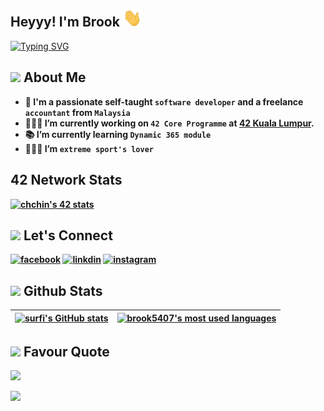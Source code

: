 ## Heyyy! I'm Brook  <img src="https://raw.githubusercontent.com/Surfi89/surfi89/main/img/Hi.gif" width="30px"></h1>

<a href="https://github.com/brook5407?tab=repositories" target="_blank" rel="noopener noreferrer"><img src="https://readme-typing-svg.demolab.com?font=Inknut+Antiqua&weight=800&size=29&duration=4000&pause=1000&color=48DD7F&background=FFFFFF00&vCenter=true&width=500&height=50&lines=Welcome+To+My+GitHub;I'm+cadet+from+42KL" alt="Typing SVG" /></a>

## <img src="https://user-images.githubusercontent.com/100013115/205416900-e5b6374e-6d24-4291-8ce9-3d567a108071.gif" width="30"> <b> About Me

- 📖 I'm a passionate self-taught `software developer` and a freelance `accountant` from `Malaysia`
- 👨🏻‍💻 I’m currently working on `42 Core Programme` at [42 Kuala Lumpur](https://42kl.edu.my).
- 📚 I’m currently learning `Dynamic 365 module`
- 🏄🏽‍♂️ I’m `extreme sport's lover`

## <b>42 Network Stats</b>

[![chchin's 42 stats](https://badge.mediaplus.ma/greenbinary/chchin?1337Badge=off&UM6P=off)](https://github.com/oakoudad/badge42)
  
## <img src="https://user-images.githubusercontent.com/75291303/148881839-962cd91a-4e09-4c00-9871-0ccdb71e4798.gif" width="40"> <b>Let's Connect<b>

<a href="https://www.facebook.com/Brook.CcY/" target="_blank" rel="noopener noreferrer"><img width="36" alt="facebook" src="https://user-images.githubusercontent.com/75291303/148883071-b7e23004-4280-48b5-9960-e7bc39a02762.png"></a>
<a href="https://www.linkedin.com/in/chunyong96/" target="_blank" rel="noopener noreferrer"><img width="36" alt="linkdin" src="https://user-images.githubusercontent.com/75291303/148882971-9c954f70-c48e-4485-92c6-b8722e200b7a.png"></a>
<a href="https://www.instagram.com/brook_ccy/?hl=en" target="_blank" rel="noopener noreferrer"><img width="36" alt="instagram" src="https://user-images.githubusercontent.com/75291303/148883067-58ccbf5d-71fc-43e6-af78-01e258a63fc7.png"></a>

## <img src="https://media.giphy.com/media/iY8CRBdQXODJSCERIr/giphy.gif" width="25"> <b>Github Stats</b>
  
| [![surfi's GitHub stats](https://github-readme-stats.vercel.app/api?username=brook5407&count_private=true&show_icons=true&hide=issues&hide_border=true&theme=prussian)](https://github.com/brook5407?tab=repositories) | [![brook5407's most used languages](https://github-readme-stats.vercel.app/api/top-langs/?username=brook5407&layout=compact&hide_border=true&theme=prussian)](https://github.com/brook5407?tab=repositories) |
|:-:|:-:|

## <img src="https://user-images.githubusercontent.com/100013115/205416911-c571ed65-53d2-4dd4-a0b9-7c92bfb8f409.gif" width="30"> Favour Quote
<a href="https://therickroll.com/" target="_blank" rel="noopener noreferrer"><img src="https://user-images.githubusercontent.com/100013115/205416635-2b273b12-0e06-4805-ab27-26b87f7f7640.jpg" /></a>

<a href="https://visitcount.itsvg.in"><img src="https://visitcount.itsvg.in/api?id=brook5407&label=Profile%20Views&color=8&icon=1&pretty=false" /></a>
